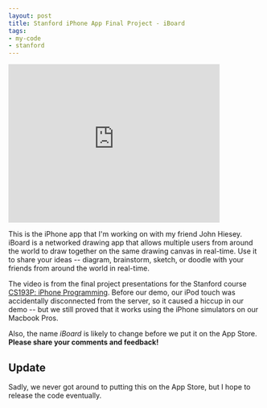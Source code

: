```yaml
---
layout: post
title: Stanford iPhone App Final Project - iBoard
tags:
- my-code
- stanford
---
```


<iframe width="420" height="315" src="http://www.youtube.com/embed/JQGtbX9pBbI" frameborder="0" allowfullscreen></iframe>

This is the iPhone app that I'm  working on with my friend John Hiesey. iBoard is a networked drawing app that allows multiple users from around the world to draw together on  the same drawing canvas in real-time. Use it to share your ideas -- diagram, brainstorm, sketch, or doodle with your friends from around the  world in real-time.

The video is from the final project presentations for the Stanford course [CS193P: iPhone Programming](http://cs193p.stanford.edu). Before our demo, our iPod touch was accidentally disconnected from the server, so it caused a hiccup in our demo -- but we still proved that it works using the iPhone simulators on our Macbook Pros.

Also, the name *iBoard* is likely to change before we put it on the App Store. **Please share your comments and feedback!**

## Update

Sadly, we never got around to putting this on the App Store, but I hope to release the code eventually.